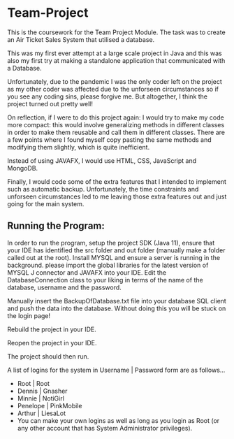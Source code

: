 # Team-Project
This is the coursework for the Team Project Module. The task was to create an Air Ticket Sales System that utilised a database.

This was my first ever attempt at a large scale project in Java and this was also my first try at making a standalone application that communicated with a Database.

Unfortunately, due to the pandemic I was the only coder left on the project as my other coder was affected due to the unforseen circumstances so if you see any coding sins, please forgive me. But altogether, I think the project turned out pretty well!

On reflection, if I were to do this project again:
I would try to make my code more compact: this would involve generalizing methods in different classes in order to make them reusable and call them in different classes. There are a few points where I found myself copy pasting the same methods and modifying them slightly, which is quite inefficient.

Instead of using JAVAFX, I would use HTML, CSS, JavaScript and MongoDB.

Finally, I would code some of the extra features that I intended to implement such as automatic backup. Unfortunately, the time constraints and unforseen circumstances led to me leaving those extra features out and just going for the main system.

## Running the Program:
In order to run the program, setup the project SDK (Java 11), ensure that your IDE has identified the src folder and out folder (manually make a folder called out at the root). Install MYSQL and ensure a server is running in the background. please import the global libraries for the latest version of MYSQL J connector and JAVAFX into your IDE. Edit the DatabaseConnection class to your liking in terms of the name of the database, username and the password.

Manually insert the BackupOfDatabase.txt file into your database SQL client and push the data into the database. Without doing this you will be stuck on the login page!

Rebuild the project in your IDE.

Reopen the project in your IDE.

The project should then run.

A list of logins for the system in Username | Password form are as follows...

* Root | Root
* Dennis | Gnasher
* Minnie | NotiGirl
* Penelope | PinkMobile
* Arthur | LiesaLot
* You can make your own logins as well as long as you login as Root (or any other account that has System Administrator privileges).

